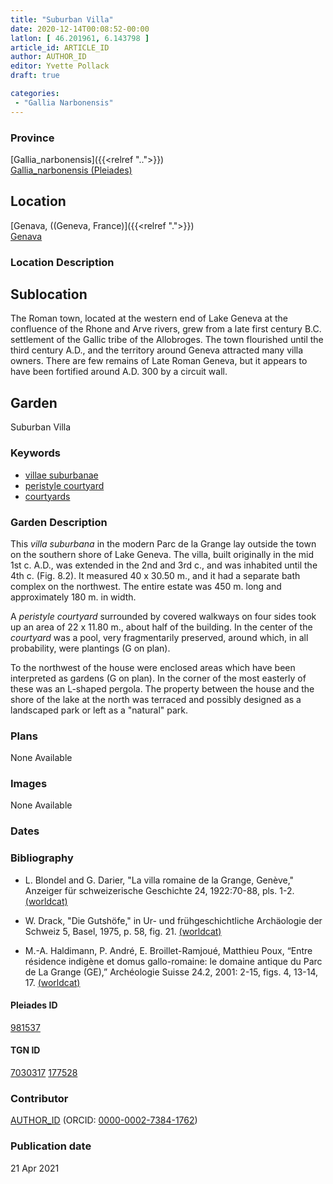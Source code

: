 ```yaml
---
title: "Suburban Villa"
date: 2020-12-14T00:08:52-00:00
latlon: [ 46.201961, 6.143798 ]
article_id: ARTICLE_ID
author: AUTHOR_ID
editor: Yvette Pollack
draft: true

categories:
 - "Gallia Narbonensis"
---
```


### Province

[Gallia_narbonensis]({{<relref "..">}}) \
[Gallia_narbonensis (Pleiades)](https://pleiades.stoa.org/places/981537)

<!-- ### Province Description -->



## Location

[Genava, ((Geneva, France)]({{<relref ".">}}) \
[Genava](https://pleiades.stoa.org/places/177528)

### Location Description

<!--### Location Description-->

<!-- LEAVE THIS BLANK FOR NOW -->

## Sublocation

The Roman town, located at the western end of Lake Geneva at the confluence of the Rhone and Arve rivers, grew from a late first century B.C. settlement of the Gallic tribe of the Allobroges. The town flourished until the third century  A.D., and the territory around Geneva attracted many villa owners. There are few remains of Late Roman Geneva, but it appears to have been fortified around A.D. 300 by a circuit wall.

## Garden

Suburban Villa

<!-- ### Keywords -->
### Keywords
- [villae suburbanae](http://vocab.getty.edu/page/aat/300005519)
- [peristyle courtyard](http://vocab.getty.edu/page/aat/300080971)
- [courtyards](http://vocab.getty.edu/page/aat/300004095)

### Garden Description

This *villa suburbana* in the modern Parc de la Grange lay outside the town on the southern shore of Lake Geneva. The villa, built originally in the mid 1st c. A.D., was extended in the 2nd and 3rd c., and was inhabited until the 4th c. (Fig. 8.2). It measured 40 x 30.50 m., and it had a separate bath complex on the northwest.  The entire estate was 450 m. long and approximately 180 m. in width.

A *peristyle courtyard* surrounded by covered walkways on four sides took up an area of 22 x 11.80 m., about half of the building. In the center of the *courtyard* was a pool, very fragmentarily preserved, around which, in all probability, were plantings (G on plan).

To the northwest of the house were enclosed areas which have been interpreted as gardens (G on plan). In the corner of the most easterly of these was an L-shaped pergola. The property between the house and the shore of the lake at the north was terraced and possibly designed as a landscaped park or left as a "natural" park.


<!-- text is from draft file -->

### Plans

None Available

### Images

None Available

### Dates


### Bibliography

- L. Blondel and G. Darier, "La villa romaine de la Grange, Genève," Anzeiger für schweizerische Geschichte 24, 1922:70-88, pls. 1-2. [(worldcat)](http://www.worldcat.org/oclc/891753412)

- W. Drack, "Die Gutshöfe," in Ur- und frühgeschichtliche Archäologie der Schweiz 5, Basel, 1975, p. 58, fig. 21. [(worldcat)](http://www.worldcat.org/oclc/995475924)

- M.-A. Haldimann, P. André, E. Broillet-Ramjoué, Matthieu Poux, “Entre résidence indigène et domus gallo-romaine: le domaine antique du Parc de La Grange (GE),” Archéologie Suisse 24.2, 2001: 2-15, figs. 4, 13-14, 17. [(worldcat)](http://www.worldcat.org/oclc/718064040)

#### Pleiades ID

[981537](https://pleiades.stoa.org/places/981537)

#### TGN ID

[7030317](http://vocab.getty.edu/page/tgn/7030317)
[177528](https://pleiades.stoa.org/places/177528)

### Contributor

[AUTHOR_ID](link) (ORCID: [0000-0002-7384-1762](https://orcid.org/0000-0002-7384-1762))

### Publication date


21 Apr 2021

<!--### Related articles-->

<!-- Links to other related articles. Leave blank for now -->